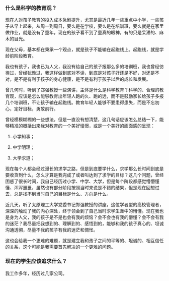 ### 什么是科学的教育观？

现在人对孩子教育的投入成本急剧提升，尤其是最近几年一些重点中小学，一些孩子从早上起来，从周一到周日，要么是在学校，要么是在培训班，要么就是在家里做作业，就是没有了童年，现在的孩子看不到了童真的眼神，有的只是呆滞的、麻木的目光。

现在父母，基本都在秉承一个观点，就是孩子不能输在起跑线上。起跑线，就是学龄前阶段教育。

我也有孩子，我也已为人父，我没有给自己的孩子报那么多的培训班，我也曾经彷徨过，曾经犹豫过，我这样做到底对不读，到底是对孩子好还是不好，对还是不对，是不是有利于孩子的身心健康，是不是有利于孩子以后的成长和发展。

曾几何时，听到了郑强教授一些演讲，主体是什么是科学教育？科学的、合理的教育观，应该是怎么能够教育出年轻人跑的久、跑的远，而不是鼓励家长给孩子多报几个培训班，不让孩子输在起跑线。教育年轻人能够不要患得患失，而是不忘初心，定好目标，勇敢前行。

曾经模模糊糊的一些想法，但是一直没有想清楚，这几句话应该怎么总结一下，能够精准的概括出来我对教育的一个美好憧憬，或是一个美好的画面感的呈现：

1. 小学知事；

2. 中学明理；

3. 大学求道；

现在每个人都会经过漫长的求学之路，但是到底要学什么，求学那么长时间到底是要收货到什么，怎么才算是我完成了或者叫达到了求学的目标？这几个问题，曾经困惑了很长时间，我自己经历过小学、中学、大学，但是每个阶段都感觉懵懵懂懂、浑浑噩噩，虽然也有部分阶段按照当时来说是不错的结果，但是现在回想过去，总是找不到当时自己的目标是什么、方向是什么。

近几天，听了太原理工大学党委书记郑强教授的讲座，这位学者型的高校管理者，深深的触动了我的内心深处，终于领会到了自己当时求学生涯中的懵懂。现在我也是身为人父，我的孩子是不是也会有我的烦恼？会不会也有我的懵懂？会不会有我的迷茫？我尽量把我想到的、理解到的、感悟到的，能够和我的孩子真心的、坦诚沟通透彻，尽量不我的孩子有我的迷茫和惆怅。

这也会给我一个更难的难题，就是建立我和孩子之间的平等的、坦诚的、相互信任的关系，这个可能是我需要首先解决的一个更难的问题。

### 现在的学生应该追求什么？

我工作多年，经历过几家公司。